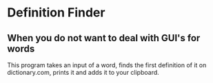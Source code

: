 # Definition Finder
When you do not want to deal with GUI's for words
-------------------------------------------------

This program takes an input of a word, finds the first definition of it on dictionary.com, prints it and adds it to your clipboard.